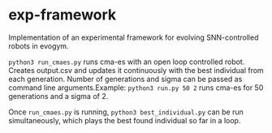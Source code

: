 # exp-framework

Implementation of an experimental framework for evolving SNN-controlled robots in evogym.

`python3 run_cmaes.py` runs cma-es with an open loop controlled robot. Creates output.csv and updates it continuously with the best individual from each generation. Number of generations and sigma can be passed as command line arguments.Example: `python3 run.py 50 2` runs cma-es for 50 generations and a sigma of 2.

Once `run_cmaes.py` is running, `python3 best_individual.py` can be run simultaneously, which plays the best found individual so far in a loop.
